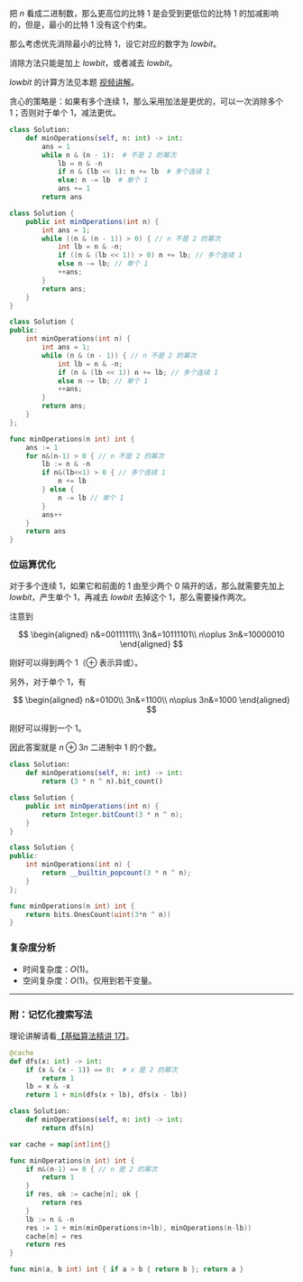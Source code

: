 把 $n$ 看成二进制数，那么更高位的比特 $1$ 是会受到更低位的比特 $1$ 的加减影响的，但是，最小的比特 $1$ 没有这个约束。

那么考虑优先消除最小的比特 $1$，设它对应的数字为 $\textit{lowbit}$。

消除方法只能是加上 $\textit{lowbit}$，或者减去 $\textit{lowbit}$。

$\textit{lowbit}$ 的计算方法见本题 [视频讲解](https://www.bilibili.com/video/BV1jM411J7y7/)。

贪心的策略是：如果有多个连续 $1$，那么采用加法是更优的，可以一次消除多个 $1$；否则对于单个 $1$，减法更优。

```py [sol2-Python3]
class Solution:
    def minOperations(self, n: int) -> int:
        ans = 1
        while n & (n - 1):  # 不是 2 的幂次
            lb = n & -n
            if n & (lb << 1): n += lb  # 多个连续 1
            else: n -= lb  # 单个 1
            ans += 1
        return ans
```

```java [sol2-Java]
class Solution {
    public int minOperations(int n) {
        int ans = 1;
        while ((n & (n - 1)) > 0) { // n 不是 2 的幂次
            int lb = n & -n;
            if ((n & (lb << 1)) > 0) n += lb; // 多个连续 1
            else n -= lb; // 单个 1
            ++ans;
        }
        return ans;
    }
}
```

```cpp [sol2-C++]
class Solution {
public:
    int minOperations(int n) {
        int ans = 1;
        while (n & (n - 1)) { // n 不是 2 的幂次
            int lb = n & -n;
            if (n & (lb << 1)) n += lb; // 多个连续 1
            else n -= lb; // 单个 1
            ++ans;
        }
        return ans;
    }
};
```

```go [sol2-Go]
func minOperations(n int) int {
	ans := 1
	for n&(n-1) > 0 { // n 不是 2 的幂次
		lb := n & -n
		if n&(lb<<1) > 0 { // 多个连续 1
			n += lb
		} else {
			n -= lb // 单个 1
		}
		ans++
	}
	return ans
}
```

### 位运算优化

对于多个连续 $1$，如果它和前面的 $1$ 由至少两个 $0$ 隔开的话，那么就需要先加上 $\textit{lowbit}$，产生单个 $1$，再减去 $\textit{lowbit}$ 去掉这个 $1$，那么需要操作两次。

注意到

$$
\begin{aligned} 
n&=00111111\\
3n&=10111101\\
n\oplus 3n&=10000010
\end{aligned}
$$

刚好可以得到两个 $1$（$\oplus$ 表示异或）。

另外，对于单个 $1$，有

$$
\begin{aligned}
n&=0100\\
3n&=1100\\
n\oplus 3n&=1000
\end{aligned}
$$

刚好可以得到一个 $1$。

因此答案就是 $n\oplus 3n$ 二进制中 $1$ 的个数。

```py [sol3-Python3]
class Solution:
    def minOperations(self, n: int) -> int:
        return (3 * n ^ n).bit_count()
```

```java [sol3-Java]
class Solution {
    public int minOperations(int n) {
        return Integer.bitCount(3 * n ^ n);
    }
}
```

```cpp [sol3-C++]
class Solution {
public:
    int minOperations(int n) {
        return __builtin_popcount(3 * n ^ n);
    }
};
```

```go [sol3-Go]
func minOperations(n int) int {
	return bits.OnesCount(uint(3*n ^ n))
}
```

### 复杂度分析

- 时间复杂度：$O(1)$。
- 空间复杂度：$O(1)$。仅用到若干变量。

---

### 附：记忆化搜索写法

理论讲解请看[【基础算法精讲 17】](https://www.bilibili.com/video/BV1Xj411K7oF/)。

```py [sol1-Python3]
@cache
def dfs(x: int) -> int:
    if (x & (x - 1)) == 0:  # x 是 2 的幂次
        return 1
    lb = x & -x
    return 1 + min(dfs(x + lb), dfs(x - lb))

class Solution:
    def minOperations(self, n: int) -> int:
        return dfs(n)
```

```go [sol1-Go]
var cache = map[int]int{}

func minOperations(n int) int {
	if n&(n-1) == 0 { // n 是 2 的幂次
		return 1
	}
	if res, ok := cache[n]; ok {
		return res
	}
	lb := n & -n
	res := 1 + min(minOperations(n+lb), minOperations(n-lb))
	cache[n] = res
	return res
}

func min(a, b int) int { if a > b { return b }; return a }
```
